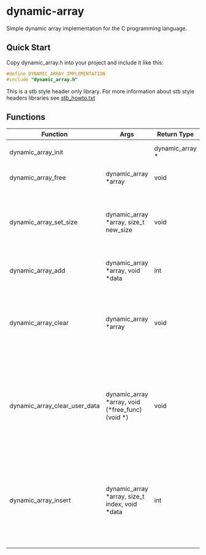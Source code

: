 # dynamic-array

Simple dynamic array implementation for the C programming language.

## Quick Start

Copy dynamic_array.h into your project and include it like this:

``` c
#define DYNAMIC_ARRAY_IMPLEMENTATION
#include "dynamic_array.h"
```
 
This is a stb style header only library. For more information about stb style
headers libraries see [stb_howto.txt](https://github.com/nothings/stb/blob/master/docs/stb_howto.txt)

## Functions

| Function                      | Args                                            | Return Type     | Description |
|-------------------------------|-------------------------------------------------|-----------------|---------------------------------------------------------------------------------------------------------------------|
| dynamic_array_init            |                                                 | dynamic_array * | Creates a dynamic array                                                                                             |
| dynamic_array_free            | dynamic_array *array                            | void            | Frees a dynamic array                                                                                               |
| dynamic_array_set_size        | dynamic_array *array, size_t new_size           | void            | Resizes the array to the number of elements specified in the new_size parameter                                     |
| dynamic_array_add             | dynamic_array *array, void *data                | int             | Adds a new element to the end of the array                                                                          |
| dynamic_array_clear           | dynamic_array *array                            | void            | Clears all values in the array (does not free elements that are heap allocated)                                     |
| dynamic_array_clear_user_data | dynamic_array *array, void (*free_func)(void *) | void            | Clears all values in the array and runs the free_func function pointer to allow heap allocated elements to be freed |
| dynamic_array_insert          | dynamic_array *array, size_t index, void *data  | int             | Inserts an element at provided index. If provided index is greater than the size of the array then -1 is returned   |


